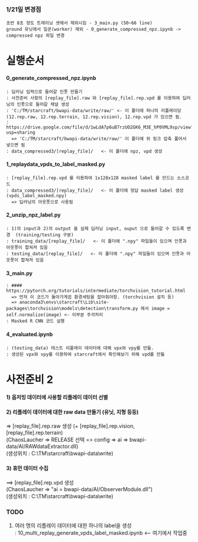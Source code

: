 ### 1/21일 변경점
    초반 8초 정도 트레이닝 셋에서 제외시킴 - 3_main.py (50~66 line)
    ground 유닛에서 일꾼(worker) 제외 - 0_generate_compressed_npz.ipynb -> compressed npz 파일 변경 

# 실행순서

#### 0_generate_compressed_npz.ipynb  
    : 딥러닝 입력으로 들어갈 인풋 만들기  
    : 사전준비 사항의 [replay_file].raw 와 [replay_file].rep.vpd 를 이용하여 딥러닝의 인풋으로 들어갈 채널 생성 
    : 'C:/TM/starcraft/bwapi-data/write/raw/' <- 이 폴더에 하나의 리플레이당 (12.rep.raw, 12.rep.terrain, 12.rep.vision), 12.rep.vpd 가 있으면 됨.  
    : https://drive.google.com/file/d/1wLdA7p6uB7rzUO2GK6_M3E_hP0VML9sp/view?usp=sharing  
      => 'C:/TM/starcraft/bwapi-data/write/raw/' 이 폴더에 위 링크 압축 풀어서 넣으면 됨
    : data_compressed3/[replay_file]/   <- 이 폴더에 npz, vpd 생성  

#### 1_replaydata_vpds_to_label_masked.py  
    : [replay_file].rep.vpd 를 이용하여 1x128x128 masked label 를 만드는 소스코드
    : data_compressed3/[replay_file]/   <- 이 폴더에 정답 masked label 생성 (vpds_label_masked.npy)
      => 딥러닝의 아웃풋으로 사용됨  

#### 2_unzip_npz_label.py  
    : 1)의 input과 2)의 output 을 실제 딥러닝 input, ouput 으로 들어갈 수 있도록 변경  (training/testing 구분)
    : training_data/[replay_file]/   <- 이 폴더에 ".npy" 파일들이 있으며 인풋과 아웃풋이 합쳐져 있음
    : testing_data/[replay_file]/   <- 이 폴더에 ".npy" 파일들이 있으며 인풋과 아웃풋이 합쳐져 있음
   
#### 3_main.py  
    : #### https://pytorch.org/tutorials/intermediate/torchvision_tutorial.html    
      => 먼저 이 코드가 돌아가게끔 환경세팅을 잡아줘야함. (torchvision 설치 등)
      => anaconda3\envs\starcraft\Lib\site-packages\torchvision\models\detection\transform.py 에서 image = self.normalize(image) <- 이부분 주석처리
    : Masked R CNN 코드 실행  
   
#### 4_evaluated.ipynb  
    : (testing_data) 테스트 리플레이 데이터에 대해 vpx와 vpy를 만듦.
    : 생성된 vpx와 vpy를 이용하여 starcraft에서 확인해보기 위해 vpd를 만듦

# 사전준비 2

#### 1) 옵저빙 데이터에 사용할 리플레이 데이터 선별

#### 2) 리플레이 데이터에 대한 raw data 만들기 (유닛, 지형 등등)
   => [replay_file].rep.raw 생성 (+ [replay_file].rep.vision, [replay_file].rep.terrain)  
   (ChaosLaucher => RELEASE 선택 => config => ai => bwapi-data/AI/RAWdataExtractor.dll)  
   (생성위치 : C:\TM\starcraft\bwapi-data\write\)  

#### 3) 휴먼 데이터 수집  
   ==> [replay_file].rep.vpd 생성   
      (ChaosLaucher => "ai = bwapi-data/AI/ObserverModule.dll")  
      (생성위치 : C:\TM\starcraft\bwapi-data\write\)  



### TODO
1) 여러 명의 리플레이 데이터에 대한 하나의 label을 생성  
  : 10_multi_replay_generate_vpds_label_masked.ipynb <-- 여기에서 작업중